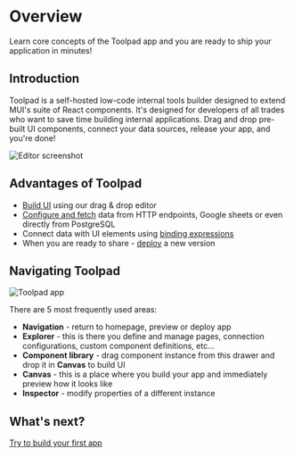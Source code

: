 # Overview

<p class="description">
Learn core concepts of the Toolpad app and you are ready to ship your application in minutes!
</p>

## Introduction

Toolpad is a self-hosted low-code internal tools builder designed to extend MUI's suite of React components. 
It's designed for developers of all trades who want to save time building internal applications. 
Drag and drop pre-built UI components, connect your data sources, release your app, and you're done!

![Editor screenshot](/static/toolpad/marketing/index-hero-video-poster.jpg)

## Advantages of Toolpad

- [Build UI](/toolpad/core-concepts/building-ui/) using our drag & drop editor
- [Configure and fetch](/toolpad/core-concepts/connecting-to-datasources/) data from HTTP endpoints, Google sheets or even directly from PostgreSQL
- Connect data with UI elements using [binding expressions](/toolpad/core-concepts/data-binding/)
- When you are ready to share - [deploy](/toolpad/core-concepts/versioning-and-deploying/) a new version

## Navigating Toolpad

![Toolpad app](/static/toolpad/terminology.png)

There are 5 most frequently used areas:

- **Navigation** - return to homepage, preview or deploy app
- **Explorer** - this is there you define and manage pages, connection configurations, custom component definitions, etc...
- **Component library** - drag component instance from this drawer and drop it in **Canvas** to build UI
- **Canvas** - this is a place where you build your app and immediately preview how it looks like
- **Inspector** - modify properties of a different instance

## What's next?

[Try to build your first app](/toolpad/getting-started/quickstart/)
